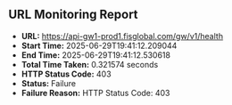 ## URL Monitoring Report

- **URL:** https://api-gw1-prod1.fisglobal.com/gw/v1/health
- **Start Time:** 2025-06-29T19:41:12.209044
- **End Time:** 2025-06-29T19:41:12.530618
- **Total Time Taken:** 0.321574 seconds
- **HTTP Status Code:** 403
- **Status:** Failure
- **Failure Reason:** HTTP Status Code: 403

